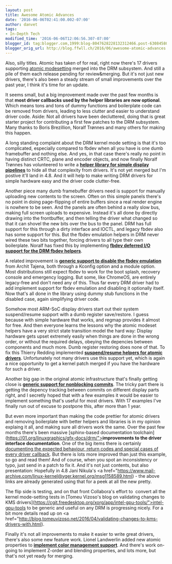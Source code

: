 ```yaml
---
layout: post
title: Awesome Atomic Advances
date: '2016-06-06T02:41:00.002-07:00'
author: danvet
tags:
- In-Depth Tech
modified_time: '2016-06-06T12:06:56.307-07:00'
blogger_id: tag:blogger.com,1999:blog-8047628228132312466.post-6308458049828256007
blogger_orig_url: http://blog.ffwll.ch/2016/06/awesome-atomic-advances.html
---
```


Also, silly titles. Atomic has taken of for real, right now there's 17 drivers supporting [atomic modesetting](http://blog.ffwll.ch/2015/08/atomic-modesetting-design-overview.html) merged into the DRM subsystem. And still a pile of them each release pending for review&amp;merging. But it's not just new drivers, there's also been a steady stream of small improvements over the past year, I think it's time for an update.



<!--more-->

It seems small, but a big improvement made over the past few months is that <b>most driver callbacks used by the helper libraries are now optional</b>. Which means tons and tons of dummy functions and boilerplate code can be removed from drivers, leading to less clutter and easier to understand driver code. Aside: Not all drivers have been decluttered, doing that is great starter project for contributing a first few patches to the DRM subsystem. Many thanks to Boris Brezillion, Noralf Trønnes and many others for making this happen.



A long standing complaint about the DRM kernel mode setting is that it's too complicated, especially compared to fbdev when all you have is one dumb framebuffer and nothing else. And yes, in that case there's really no point in having distinct CRTC, plane and encoder objects, and now finally Noralf Trønnes has volunteered to write a <a href="https://lists.freedesktop.org/archives/dri-devel/2016-May/107452.html"><b>helper library for simple display pipelines</b></a> to hide all that complexity from drivers. It's not yet merged but I'm postive it'll land in 4.8. And it will help to make writing DRM drivers for simple hardware easy and the driver code clutter-free.



Another piece many dumb framebuffer drivers need is support for manually uploading new contents to the screen. Often on this simple panels there's no point in doing page-flipping of entire buffers since a real render engine is nowhere to be seen. And the panels are often behind a really slow bus, making full screen uploads to expensive. Instead it's all done by directly drawing into the frontbuffer, and then telling the driver what changed so that it can shovel the new bits over the bus to the panel. DRM has full support for this through a dirty interface and IOCTL, and legacy fbdev also has some support for this. But the fbdev emulation helpers in DRM never wired these two bits together, forcing drivers to all type their own boilerplate. Noralf has fixed this by implementing <a href="https://cgit.freedesktop.org/drm-intel/commit/?id=eaa434defaca1781fb2932c685289b610aeb8b4b"><b>fbdev deferred I/O support for the DRM fbdev helpers</b></a>.



A related improvement is <a href="https://cgit.freedesktop.org/drm-intel/commit/?id=a03fdcb1863297481a4b817c2a759cafcbdfa0ae"><b>generic support to disable the fbdev emulation</b></a> from Archit Tajena, both through a Kconfig option and a module option. Most distributions still expect fbdev to work for the boot splash, recovery console and emergency logging. But some, like ChromeOS, are entirely legacy-free and don't need any of this. Thus far every DRM driver had to add implement support for fbdev emulation and disabling it optionally itself. Now that's all done in the library using dummy stub functions in the disabled case, again simplifying driver code.



Somehow most ARM-SoC display drivers start out their system suspend/resume support with a dumb register save/restore. I guess because with simple hardware that works, and regmap provides it almost for free. And then everyone learns the lessons why the atomic modeset helpers have a very strict state transition model the hard way: Display hardware gets upset extremely easily when things are done in the wrong order, or without the required delays, obeying the depencies between components and much more. Dumb register restoring does none of that. To fix this Thierry Redding implemented <a href="https://cgit.freedesktop.org/drm-intel/commit/?id=1494276000db789c6d2acd85747be4707051c801"><b>suspend/resume helpers for atomic drivers</b></a>. Unfortunately not many drivers use this support yet, which is again a nice opportunity to get a kernel patch merged if you have the hardware for such a driver.



Another big gap in the original atomic infrastructure that's finally getting close is <a href="http://thread.gmane.org/gmane.comp.freedesktop.xorg.drivers.intel/91023"><b>generic support for nonblocking commits</b></a>. The tricky part there is getting the depency tracking between commits on different display parts right, and I secretly hoped that with a few examples it would be easier to implement something that's useful for most drivers. With 17 examples I've finally run out of excuse to postpone this, after more than 1 year.



But even more important than making the code prettier for atomic drivers and removing boilerplate with better helpers and libraries is in my opinion explaing it all, and making sure all drivers work the same. Over the past few months there's been massive [sphinx-based documentation toolchain](https://01.org/linuxgraphics/gfx-docs/drm/"><b>improvements to the driver interface documentation</b></a>. One of the big items there is certainly <a href="https://01.org/linuxgraphics/gfx-docs/drm/gpu.html#modeset-helper-reference-for-common-vtables">documenting the expected behaviour, return codes and special cases of every driver callback</a>. But there is lots more improved than just this example, so go and read them! And of course, when you spot an inconsistency or typo, just send in a patch to fix it. And it's not just contents, but also presentation: Hopefully in 4.8 Jani Nikula's <a href="https://www.mail-archive.com/linux-kernel@vger.kernel.org/msg1158589.html) - the above links are already generated using that for a peek at all the new pretty.





The flip side is testing, and on that front Collabora's effort to&nbsp; convert all the kernel mode-setting tests in [Tomeu Vizoso's blog on validating changes to KMS drivers](https://cgit.freedesktop.org/xorg/app/intel-gpu-tools/">intel-gpu-tools</a> to be generic and useful on any DRM is progressing nicely. For a bit more details read up on <a href="http://blog.tomeuvizoso.net/2016/04/validating-changes-to-kms-drivers-with.html).



Finally it's not all improvements to make it easier to write great drivers, there's also some new feature work. Lionel Landwerlin added new atomic properties to <a href="https://cgit.freedesktop.org/drm-intel/commit/?id=5488dc16fde74595a40c5d20ae52d978313f0b4e"><b>implement color management support</b></a>. And there's work on-going to implement Z-order and blending properties, and lots more, but that's not yet ready for merging.

